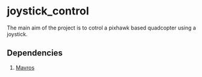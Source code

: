 # joystick_control
The main aim of the project is to cotrol a pixhawk based quadcopter using a joystick.

## Dependencies ##
1) [Mavros](https://github.com/mavlink/mavros)
